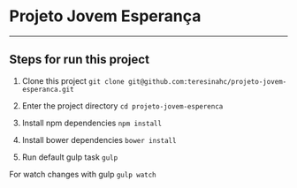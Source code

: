# Projeto Jovem Esperança

---

## Steps for run this project

1. Clone this project
`git clone git@github.com:teresinahc/projeto-jovem-esperanca.git`

2. Enter the project directory
`cd projeto-jovem-esperenca`

3. Install npm dependencies
`npm install`

4. Install bower dependencies
`bower install`

5. Run default gulp task
`gulp`

For watch changes with gulp
`gulp watch`


